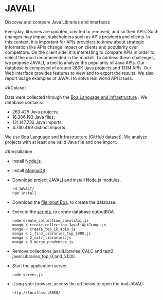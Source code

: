 # JAVALI
Discover and compare Java Libraries and Interfaces

Everyday, libraries are updated, created or removed, and so their APIs. Such changes may impact stakeholders such as APIs providers and clients. In this context, it is important for APIs providers to know about strategic information like APIs change impact on clients and popularity over competitors. On the client side, it is interesting to compare APIs in order to select the most recommended in the market. To address these challenges, we propose JAVALI, a tool to analyze the popularity of Java APIs. Our database is composed of around 260K Java projects and 131M APIs. Our Web interface provides features to view and to export the results. We also report usage examples of JAVALI to solve real world API issues.

##Dataset

Data were collected through the [Boa Language and Infrastructure](http://boa.cs.iastate.edu/) . We database contains: 
* 263.425 Java projects;
* 16.386.193 Java files;
* 131.147.733 Java imports;
* 4.780.469 distinct imports.

We use Boa Language and Infrastructure (GitHub dataset). We analyze projects with at least one valid Java file and one import. 

##Installation 

* Install [Node.js](https://nodejs.org/en/).

* Install [MongoDB](https://www.mongodb.org/).

* Download project JAVALI and install Node.js modules.

  ```
  cd JAVALI/
  npm install
  ```
* Download the [file input Boa](http://boa.cs.iastate.edu/boa/index.php?q=boa/job/public/35521), to create the database.

* Execute the [scripts](https://github.com/alinebrito/JAVALI/tree/master/scripts/create_database), to create database outputBOA.

   ```
  node create_collection_JavaliApi.js
  mongo < create_collection_JavaliApiGroup.js
  mongo < create_top_1k_apis.js
  mongo < 1_find_libraries_top_2000.js
  mongo < 2_calc_libraries.js
  mongo < 3_merge_pendentes.js
  ```
* Remove collections javaliLibraries_CALC and test2 javaliLibraries_top_0_and_2000.

* Start the application server.

   ```
  node server.js
  ```
* Using your browser, access the url below to open the tool JAVALI.

   ```
  http://localhost:8080/
  ```
